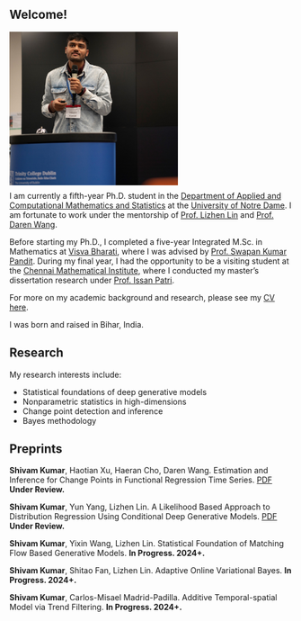 

## Welcome!

<img width="300" alt="Shivam Kumar" src="/assets/me_github.jpg" style="float: left; margin-right: 20px; margin-bottom: 10px;">

<div style="clear: both;">

I am currently a fifth-year Ph.D. student in the [Department of Applied and Computational Mathematics and Statistics](https://acms.nd.edu) at the [University of Notre Dame](https://nd.edu). I am fortunate to work under the mentorship of [Prof. Lizhen Lin](https://blog.umd.edu/lizhen01/) and [Prof. Daren Wang](https://darenwang.github.io/website).

Before starting my Ph.D., I completed a five-year Integrated M.Sc. in Mathematics at [Visva Bharati](https://visvabharati.ac.in/index.html), where I was advised by [Prof. Swapan Kumar Pandit](https://www.visvabharati.ac.in/SwapanKumarPandit.html). During my final year, I had the opportunity to be a visiting student at the [Chennai Mathematical Institute](https://www.cmi.ac.in/), where I conducted my master’s dissertation research under [Prof. Issan Patri](https://www.isid.ac.in/~statmath/index.php?module=Faculty).

For more on my academic background and research, please see my [CV here](https://github.com/civamkr/website/blob/main/CV_Shivam_Kumar_OCT_2024.pdf).

I was born and raised in Bihar, India.



## Research

My  research interests include:
- Statistical foundations of deep generative models
- Nonparametric statistics in high-dimensions
- Change point detection and inference
- Bayes methodology


## Preprints

**Shivam Kumar**, Haotian Xu, Haeran Cho, Daren Wang. Estimation and Inference for Change Points in Functional Regression Time Series. [PDF](https://arxiv.org/pdf/2405.05459.pdf) **Under Review.**

**Shivam Kumar**, Yun Yang, Lizhen Lin. A Likelihood Based Approach to Distribution Regression Using Conditional Deep Generative Models. [PDF](https://arxiv.org/pdf/2410.02025.pdf) **Under Review.**

**Shivam Kumar**, Yixin Wang, Lizhen Lin. Statistical Foundation of Matching Flow Based Generative Models. **In Progress. 2024+.**

**Shivam Kumar**, Shitao Fan, Lizhen Lin. Adaptive Online Variational Bayes. **In Progress. 2024+.**

**Shivam Kumar**, Carlos-Misael Madrid-Padilla. Additive Temporal-spatial Model via Trend Filtering. **In Progress. 2024+.**
